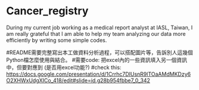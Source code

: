 # Cancer_registry
During my current job working as a medical report analyst at IASL, Taiwan, I am really grateful that I am able to help my team analyzing our data more efficiently by writing some simple codes.


#README需要完整寫出本工做資料分析過程，可以搭配圖片等，告訴別人這幾個Python檔怎麼使用與結合。
#需要code: 把excel內的一些資訊填入另一個資訊中，但要對應到 (是否用excel功能?)
#check this: https://docs.google.com/presentation/d/1Crrhc7DIUsnR9lTOaAMdMKDzy6O2XHWxUdgXICo_418/edit#slide=id.g28b954fbbe7_0_342
